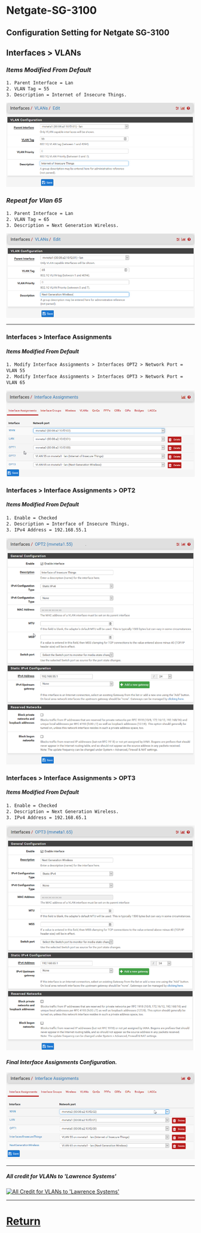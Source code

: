 # Netgate-SG-3100

## Configuration Setting for Netgate SG-3100

## **Interfaces > VLANs**

### *Items Modified From Default*

    1. Parent Interface = Lan
    2. VLAN Tag = 55
    3. Description = Internet of Insecure Things.

![SG-3100 Interfaces > VLANs > 55](images/Interfaces-Vlan-55.png)

### *Repeat for Vlan 65*

    1. Parent Interface = Lan
    2. VLAN Tag = 65
    3. Description = Next Generation Wireless.

![SG-3100 Interfaces > VLANS 65](images/Interfaces-Vlan-65.png)

---

### **Interfaces > Interface Assignments**

#### *Items Modified From Default*

    1. Modify Interface Assignments > Interfaces OPT2 > Network Port = VLAN 55
    2. Modify Interface Assignments > Interfaces OPT3 > Network Port = VLAN 65

![SG-3100 Interfaces > Interface Assignments](images/Interfaces-Interface-Assignments.png)

### **Interfaces > Interface Assignments > OPT2**

#### *Items Modified From Default*

    1. Enable = Checked
    2. Description = Interface of Insecure Things.
    3. IPv4 Address = 192.168.55.1

![SG-3100 Interfaces > Interface Assignments > OPT2](images/Interfaces_OPT2_VLAN.55.png)

### **Interfaces > Interface Assignments > OPT3**

#### *Items Modified From Default*

    1. Enable = Checked
    2. Description = Next Generation Wireless.
    3. IPv4 Address = 192.168.65.1

![SG-3100 Interfaces > Interface Assignments > OPT3](images/Interfaces_OPT2_VLAN.65.png)

#### *Final Interface Assignments Configuration.*

![SG-3100 Interfaces > Interface Assignments](images/Interfaces-Interface-Assignments2.png)

---

##### All credit for VLANs to 'Lawrence Systems'

[![All Credit for VLANs to 'Lawrence Systems'](https://img.youtube.com/vi/b2w1Ywt081o/0.jpg)](https://www.youtube.com/watch?v=b2w1Ywt081o)

---

# [Return](../README.md)
